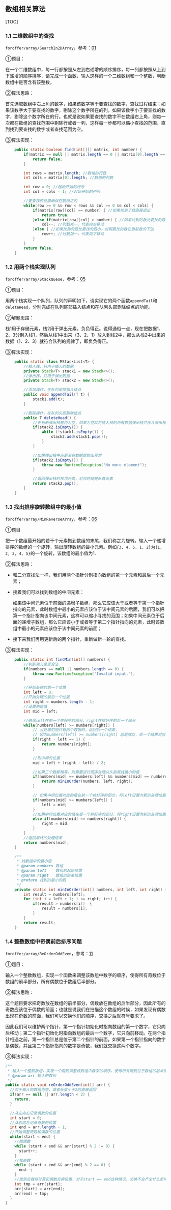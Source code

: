 ## 数组相关算法

[TOC]

### 1.1 二维数组中的查找

`foroffer/array/SearchIn2DArray`，参考：[01](https://github.com/LRH1993/android_interview/blob/master/algorithm/For-offer/01.md)

①题目：

在一个二维数组中，每一行都按照从左到右递增的顺序排序，每一列都按照从上到下递增的顺序排序，请完成一个函数，输入这样的一个二维数组和一个整数，判断数组中是否含有该整数。

②算法思路：

首先选取数组中右上角的数字，如果该数字等于要查找的数字，查找过程结束；如果该数字大于要查找的数字，剔除这个数字所在的列，如果该数字小于要查找的数字，剔除这个数字所在的行。也就是说如果要查找的数字不在数组右上角，则每一次都在数组的查找范围中剔除行或者一列，这样每一步都可以缩小查找的范围，直到找到要查找的数字或者查找范围为空。

③算法实现：

```java
    public static boolean find(int[][] matrix, int number) {
        if(matrix == null || matrix.length == 0 || matrix[0].length == 0) {
            return false;
        }

        int rows = matrix.length; //数组的行数
        int cols = matrix[0].length; //数组的列数

        int row = 0; //起始开始的行号
        int col = cols - 1; //起始开始的列号

        //要查找的位置确保在数组之内
        while(row >= 0 && row < rows && col >= 0 && col < cols) {
            if(matrix[row][col] == number) { //如果找到了就直接退出
                return true;
            }else if(matrix[row][col] > number) { //如果找到的数比要找的数大，说明要找的数在当前数的左边
                col--; //列数减一，代表向左移动
            }else { //如果找到的数比要找的数小，说明要找的数在当前数的下边
                row++; //行数加一，代表向下移动
            }
        }
        return false;
    }
```

### 1.2 用两个栈实现队列

`foroffer/array/StackQueue`，参考：[05](https://github.com/LRH1993/android_interview/blob/master/algorithm/For-offer/05.md)

①题目：

用两个栈实现一个队列，队列的声明如下，请实现它的两个函数`appendTail`和`deleteHead`，分别完成在队列尾部插入结点和在队列头部删除结点的功能。

②解题思路：

栈1用于存储元素，栈2用于弹出元素，负负得正。说得通俗一点，现在把数据1、2、3分别入栈1，然后从栈1中出来（3、2、1）放入到栈2中，那么从栈2中出来的数据（1、2、3）就符合队列的规律了，即负负得正。

③算法实现：

```java
    public static class MStackList<T> {
        //插入栈，只用于插入的数据
        private Stack<T> stack1 = new Stack<>();
        //弹出栈，只用于弹出数据
        private Stack<T> stack2 = new Stack<>();

        //添加操作，在队列尾部插入结点
        public void appendTail(T t) {
            stack1.add(t);
        }

        //删除操作，在队列头部删除结点
        public T deleteHead() {
            //先判断弹出栈是否为空，如果为空就将插入栈的所有数据弹出栈并压入弹出栈中
            if(stack2.isEmpty()) {
                while (!stack1.isEmpty()) {
                    stack2.add(stack1.pop());
                }
            }

            //如果弹出栈中还是没有数据就抛出异常
            if(stack2.isEmpty()) {
                throw new RuntimeException("No more element");
            }

            //返回弹出栈的栈顶元素，对应的就是队首元素
            return stack2.pop();
        }
    }
```

### 1.3 找出排序旋转数组中的最小值

`foroffer/array/MinReverseArray`，参考：[06](https://github.com/LRH1993/android_interview/blob/master/algorithm/For-offer/06.md)

①题目

把一个数组最开始的若干个元素搬到数组的末尾，我们称之为旋转。输入一个递增排序的数组的一个旋转，输出旋转数组的最小元素。例如`{3, 4, 5, 1, 2}`为`{1, 2, 3, 4, 5}`的一个旋转，该数组的最小值为1.

②算法思路：

* 和二分查找法一样，我们用两个指针分别指向数组的第一个元素和最后一个元素；

* 接着我们可以找到数组的中间元素：

  如果该中间元素位于前面的递增子数组，那么它应该大于或者等于第一个指针指向的元素，此时数组中最小的元素应该位于该中间元素的后面，我们可以把第一个指针指向该中间元素，这样可以缩小寻找的范围；如果中间元素位于后面的递增子数组，那么它应该小于或者等于第二个指针指向的元素，此时该数组中最小的元素应该位于该中间元素的前面；

* 接下来我们再用更新后的两个指针，重新做新一轮的查找。

③算法实现：

```java
    public static int findMin(int[] numbers) {
        //判断输入是否合法
        if(numbers == null || numbers.length == 0) {
            throw new RuntimeException("Invalid input.");
        }

        //开始处理的第一个位置
        int left = 0;
        //开始处理的最后一个位置
        int right = numbers.length - 1;
        //设置初始值
        int mid = left;

        //确保left在前一个排好序的部分，right在排好序的后一个部分
        while(numbers[left] >= numbers[right]) {
            // 当处理范围只有两个数据时，返回后一个结果，
            // 因为numbers[left] >= numbers[right] 总是成立，后一个结果对应的是最小的值
            if(right - left == 1) {
                return numbers[right];
            }

            //取中间的位置
            mid = left + (right - left) / 2;

            //如果三个数都相等，则需要进行顺序处理从头到尾找最小的值
            if(numbers[mid] == numbers[left] && numbers[mid] == numbers[right]) {
                return minInOrder(numbers, left, right);
            }

            // 如果中间位置对应的值在前一个排好序的部分，将left设置为新的处理位置
            if(numbers[mid] >= numbers[left]) {
                left = mid;
            }
            //如果中间位置对应的值在后一个排好序的部分，将right设置为新的处理位置
            else if(numbers[mid] <= numbers[right]) {
                right = mid;
            }
        }
        //返回最终的处理结果
        return numbers[mid];
    }

    /**
     * 找数组中的最小值
     * @param numbers 数组
     * @param left    数组的起始位置
     * @param right   数组的结束位置
     * @return 找到的最小的数
     */
    private static int minInOrder(int[] numbers, int left, int right) {
        int result = numbers[left];
        for (int i = left + 1; i <= right; i++) {
            if(result > numbers[i])  {
                result = numbers[i];
            }
        }
        return result;
    }
```

### 1.4 整数数组中奇偶前后排序问题

`foroffer/array/ReOrderOddEven`，参考：[11](https://github.com/LRH1993/android_interview/blob/master/algorithm/For-offer/11.md)

①题目：

输入一个整数数组，实现一个函数来调整该数组中数字的顺序，使得所有奇数位于数组的前半部分，所有偶数位于数组后半部分。

②算法思路：

这个题目要求把奇数放在数组的前半部分，偶数放在数组的后半部分，因此所有的奇数应该位于偶数的前面；也就是说我们在扫描这个数组的时候，如果发现有偶数出现在奇数的前面，我们可以交换他们的顺序，交换之后就符号要求了。

因此我们可以维护两个指针，第一个指针初始化时指向数组的第一个数字，它只向后移动；第二个指针初始化时指向数组的最后一个数字，它只向前移动。在两个指针相遇之前，第一个指针总是位于第二个指针的前面。如果第一个指针指向的数字是偶数，并且第二个指针指向的数字是奇数，我们就交换这两个数字。

③算法实现：

```java
/**
 * 输入一个整数数组，实现一个函数调整该数组中数字的顺序，使得所有奇数位于数组的前半部分，所有偶数位于数组后半部分
 * @param arr 输入的数组
 */
public static void reOrderOddEven(int[] arr) {
  //对于输入的数组为空，或者长度小于2的直接返回
  if(arr == null || arr.length < 2) {
    return;
  }

  //从左向右记录偶数的位置
  int start = 0;
  //从右向左记录奇数的位置
  int end = arr.length - 1;
  //开始调整奇数和偶数的位置
  while(start < end) {
    //找偶数
    while (start < end && arr[start] % 2 != 0) {
      start++;
    }
    //找奇数
    while (start < end && arr[end] % 2 == 0) {
      end--;
    }
    //找到后就将计算和偶数交换位置，对于start == end这种情况，交换不会产生什么影响，所以将if判断省去了
    int tmp = arr[start];
    arr[start] = arr[end];
    arr[end] = tmp;
  }
}
```

